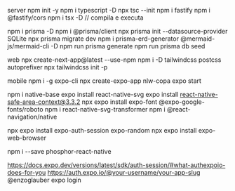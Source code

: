server
  npm init -y
  npm i typescript -D
  npx tsc --init
  npm i fastify
  npm i @fastify/cors
  npm i tsx -D // compila e executa

  npm i prisma -D
  npm i @prisma/client
  npx prisma init --datasource-provider SQLite
  npx prisma migrate dev
  npm i prisma-erd-generator @mermaid-js/mermaid-cli -D
  npm run prisma generate
  npm run prisma db seed

web
  npx create-next-app@latest --use-npm
  npm i -D tailwindcss postcss autoprefixer
  npx tailwindcss init -p 

mobile
  npm i -g expo-cli
  npx create-expo-app nlw-copa
  expo start

  npm i native-base
  expo install react-native-svg
  expo install react-native-safe-area-context@3.3.2
  npx expo install expo-font @expo-google-fonts/roboto
  npm i react-native-svg-transformer
  npm i @react-navigation/native
  
  npx expo install expo-auth-session expo-random
  npx expo install expo-web-browser 

  npm i --save phosphor-react-native

  https://docs.expo.dev/versions/latest/sdk/auth-session/#what-authexpoio-does-for-you
  https://auth.expo.io/@your-username/your-app-slug
  @enzoglauber
  expo login